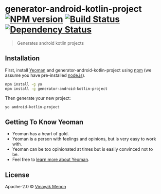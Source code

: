 # generator-android-kotlin-project [![NPM version][npm-image]][npm-url] [![Build Status][travis-image]][travis-url] [![Dependency Status][daviddm-image]][daviddm-url]
> Generates android kotlin projects

## Installation

First, install [Yeoman](http://yeoman.io) and generator-android-kotlin-project using [npm](https://www.npmjs.com/) (we assume you have pre-installed [node.js](https://nodejs.org/)).

```bash
npm install -g yo
npm install -g generator-android-kotlin-project
```

Then generate your new project:

```bash
yo android-kotlin-project
```

## Getting To Know Yeoman

 * Yeoman has a heart of gold.
 * Yeoman is a person with feelings and opinions, but is very easy to work with.
 * Yeoman can be too opinionated at times but is easily convinced not to be.
 * Feel free to [learn more about Yeoman](http://yeoman.io/).

## License

Apache-2.0 © [Vinayak Menon]()


[npm-image]: https://badge.fury.io/js/generator-android-kotlin-project.svg
[npm-url]: https://npmjs.org/package/generator-android-kotlin-project
[travis-image]: https://travis-ci.com/hitoshura25/generator-android-kotlin-project.svg?branch=master
[travis-url]: https://travis-ci.com/hitoshura25/generator-android-kotlin-project
[daviddm-image]: https://david-dm.org/hitoshura25/generator-android-kotlin-project.svg?theme=shields.io
[daviddm-url]: https://david-dm.org/hitoshura25/generator-android-kotlin-project
